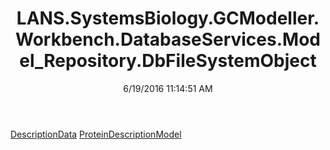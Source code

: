﻿---
title: LANS.SystemsBiology.GCModeller.Workbench.DatabaseServices.Model_Repository.DbFileSystemObject
date: 6/19/2016 11:14:51 AM
---

[DescriptionData](T-LANS.SystemsBiology.GCModeller.Workbench.DatabaseServices.Model_Repository.DbFileSystemObject.DescriptionData.html)
[ProteinDescriptionModel](T-LANS.SystemsBiology.GCModeller.Workbench.DatabaseServices.Model_Repository.DbFileSystemObject.ProteinDescriptionModel.html)
